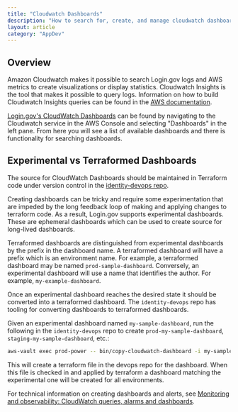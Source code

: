 ```yaml
---
title: "Cloudwatch Dashboards"
description: "How to search for, create, and manage cloudwatch dashboards"
layout: article
category: "AppDev"
---
```


## Overview

Amazon Cloudwatch makes it possible to search Login.gov logs and AWS metrics to
create visualizations or display statistics.
Cloudwatch Insights is the tool that makes it possible to query logs.
Information on how to build Cloudwatch Insights queries can be found in the
[AWS documentation](https://docs.aws.amazon.com/AmazonCloudWatch/latest/logs/CWL_QuerySyntax.html).

[Login.gov's CloudWatch Dashboards](https://us-west-2.console.aws.amazon.com/cloudwatch/home?region=us-west-2#dashboards:)
can be found by navigating to the Cloudwatch service in the AWS Console and
selecting "Dashboards" in the left pane.
From here you will see a list of available dashboards and there is functionality
for searching dashboards.

## Experimental vs Terraformed Dashboards

The source for CloudWatch Dashboards should be maintained in Terraform code
under version control in the
[identity-devops repo](https://github.com/18f/identity-devops).

Creating dashboards can be tricky and require some experimentation that are
impeded by the long feedback loop of making and applying changes to terraform
code.
As a result, Login.gov supports experimental dashboards.
These are ephemeral dashboards which can be used to create source for long-lived
dashboards.

Terraformed dashboards are distinguished from experimental dashboards by the
prefix in the dashboard name.
A terraformed dashboard will have a prefix which is an environment name.
For example, a terraformed dashboard may be named `prod-sample-dashboard`.
Conversely, an experimental dashboard will use a name that identifies the author.
For example, `my-example-dashboard`.

Once an experimental dashboard reaches the desired state it should be converted
into a terraformed dashboard.
The `identity-devops` repo has tooling for converting dashboards to terraformed
dashboards.

Given an experimental dashboard named `my-sample-dashboard`, run the
following in the `identity-devops` repo to create `prod-my-sample-dashboard`, `staging-my-sample-dashboard`, etc.:

```bash
aws-vault exec prod-power -- bin/copy-cloudwatch-dashboard -i my-sample-dashboard
```

This will create a terraform file in the devops repo for the dashboard.
When this file is checked in and applied by terraform a dashboard matching
the experimental one will be created for all environments.

For technical information on creating dashboards and alerts, see [Monitoring and observability: CloudWatch queries, alarms and dashboards](https://github.com/18F/identity-devops/wiki/Monitoring-and-observability:-CloudWatch-queries,-alarms-and-dashboards).
